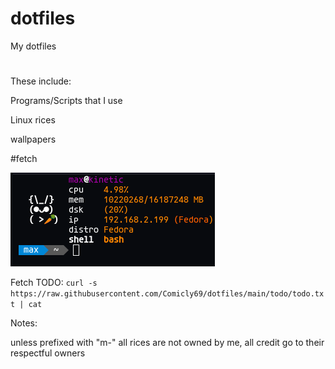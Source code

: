 # dotfiles
My dotfiles

<h1></h1>

These include:

Programs/Scripts that I use

Linux rices

wallpapers

#fetch

![Fetch](https://github.com/Comicly69/dotfiles/blob/main/assets/Screenshot%20from%202023-05-25%2018-00-24.png?raw)


Fetch TODO: `curl -s https://raw.githubusercontent.com/Comicly69/dotfiles/main/todo/todo.txt | cat`

Notes:

unless prefixed with "m-" all rices are not owned by me, all credit go to their respectful owners
